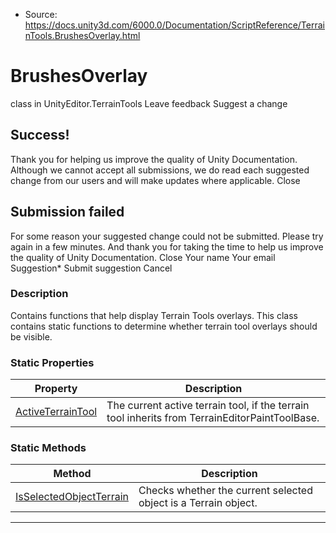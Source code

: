* Source: https://docs.unity3d.com/6000.0/Documentation/ScriptReference/TerrainTools.BrushesOverlay.html

# BrushesOverlay
class in UnityEditor.TerrainTools
Leave feedback
Suggest a change
## Success!
Thank you for helping us improve the quality of Unity Documentation. Although we cannot accept all submissions, we do read each suggested change from our users and will make updates where applicable.
Close
## Submission failed
For some reason your suggested change could not be submitted. Please <a>try again</a> in a few minutes. And thank you for taking the time to help us improve the quality of Unity Documentation.
Close
Your name Your email Suggestion* Submit suggestion
Cancel
### Description
Contains functions that help display Terrain Tools overlays.
This class contains static functions to determine whether terrain tool overlays should be visible.
### Static Properties
Property | Description  
---|---  
[ActiveTerrainTool](https://docs.unity3d.com/6000.0/Documentation/ScriptReference/TerrainTools.BrushesOverlay.ActiveTerrainTool.html) | The current active terrain tool, if the terrain tool inherits from TerrainEditorPaintToolBase.  
### Static Methods
Method | Description  
---|---  
[IsSelectedObjectTerrain](https://docs.unity3d.com/6000.0/Documentation/ScriptReference/TerrainTools.BrushesOverlay.IsSelectedObjectTerrain.html) | Checks whether the current selected object is a Terrain object.  
* * *
